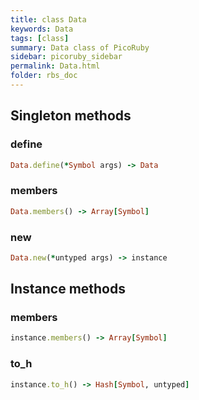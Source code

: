 ```yaml
---
title: class Data
keywords: Data
tags: [class]
summary: Data class of PicoRuby
sidebar: picoruby_sidebar
permalink: Data.html
folder: rbs_doc
---
```

## Singleton methods
### define

```ruby
Data.define(*Symbol args) -> Data
```
### members

```ruby
Data.members() -> Array[Symbol]
```
### new

```ruby
Data.new(*untyped args) -> instance
```
## Instance methods
### members

```ruby
instance.members() -> Array[Symbol]
```
### to_h

```ruby
instance.to_h() -> Hash[Symbol, untyped]
```
